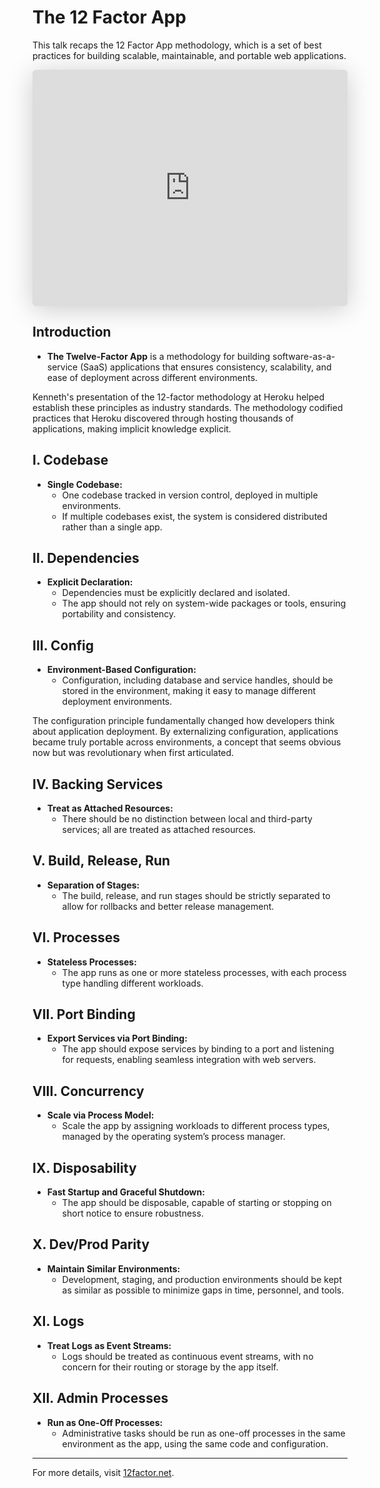 # The 12 Factor App

This talk recaps the 12 Factor App methodology, which is a set of best practices for building scalable, maintainable, and portable web applications.

<iframe class="speakerdeck-iframe" style="border: 0px; background: padding-box rgba(0, 0, 0, 0.1); margin: 0px; padding: 0px; border-radius: 6px; box-shadow: rgba(0, 0, 0, 0.2) 0px 5px 40px; width: 100%; height: auto; aspect-ratio: 560 / 420;" frameborder="0" src="https://speakerdeck.com/player/4f22cc6da0a84d0022028725" title="The 12 Factor App." allowfullscreen="true" data-ratio="1.3333333333333333"></iframe>



## Introduction

- **The Twelve-Factor App** is a methodology for building software-as-a-service (SaaS) applications that ensures consistency, scalability, and ease of deployment across different environments.

<span class="sidenote">Kenneth's presentation of the 12-factor methodology at Heroku helped establish these principles as industry standards. The methodology codified practices that Heroku discovered through hosting thousands of applications, making implicit knowledge explicit.</span>

## I. Codebase

- **Single Codebase:**
  - One codebase tracked in version control, deployed in multiple environments.
  - If multiple codebases exist, the system is considered distributed rather than a single app.

## II. Dependencies

- **Explicit Declaration:**
  - Dependencies must be explicitly declared and isolated.
  - The app should not rely on system-wide packages or tools, ensuring portability and consistency.

## III. Config

- **Environment-Based Configuration:**
  - Configuration, including database and service handles, should be stored in the environment, making it easy to manage different deployment environments.

<span class="sidenote">The configuration principle fundamentally changed how developers think about application deployment. By externalizing configuration, applications became truly portable across environments, a concept that seems obvious now but was revolutionary when first articulated.</span>

## IV. Backing Services

- **Treat as Attached Resources:**
  - There should be no distinction between local and third-party services; all are treated as attached resources.

## V. Build, Release, Run

- **Separation of Stages:**
  - The build, release, and run stages should be strictly separated to allow for rollbacks and better release management.

## VI. Processes

- **Stateless Processes:**
  - The app runs as one or more stateless processes, with each process type handling different workloads.

## VII. Port Binding

- **Export Services via Port Binding:**
  - The app should expose services by binding to a port and listening for requests, enabling seamless integration with web servers.

## VIII. Concurrency

- **Scale via Process Model:**
  - Scale the app by assigning workloads to different process types, managed by the operating system’s process manager.

## IX. Disposability

- **Fast Startup and Graceful Shutdown:**
  - The app should be disposable, capable of starting or stopping on short notice to ensure robustness.

## X. Dev/Prod Parity

- **Maintain Similar Environments:**
  - Development, staging, and production environments should be kept as similar as possible to minimize gaps in time, personnel, and tools.

## XI. Logs

- **Treat Logs as Event Streams:**
  - Logs should be treated as continuous event streams, with no concern for their routing or storage by the app itself.

## XII. Admin Processes

- **Run as One-Off Processes:**
  - Administrative tasks should be run as one-off processes in the same environment as the app, using the same code and configuration.

---

For more details, visit [12factor.net](https://12factor.net).
